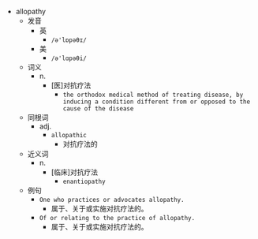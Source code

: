 - allopathy
  - 发音
    - 英
      - `/ə'lɒpəθɪ/`
    - 美
      - `/ə'lɑpəθi/`
  - 词义
    - n.
      - [医]对抗疗法
        - `the orthodox medical method of treating disease, by inducing a condition different from or opposed to the cause of the disease `
  - 同根词
    - adj.
      - `allopathic`
        - 对抗疗法的
  - 近义词
    - n.
      - [临床]对抗疗法
        - `enantiopathy`
  - 例句
    - `One who practices or advocates allopathy.`
      - 属于、关于或实施对抗疗法的。
    - `Of or relating to the practice of allopathy.`
      - 属于、关于或实施对抗疗法的。

